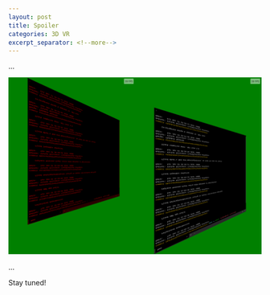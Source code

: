 ```yaml
---
layout: post
title: Spoiler
categories: 3D VR
excerpt_separator: <!--more-->
---
```


...

<img src="/images/Spoiler3D.png" alt="Stereo image of a window in 3D">

...

<!--more-->

Stay tuned!

